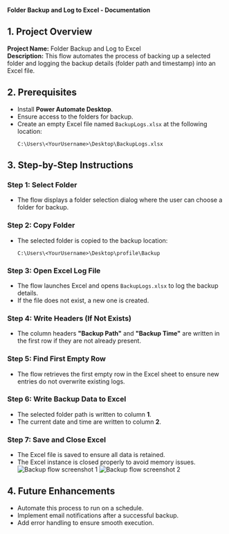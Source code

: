 **Folder Backup and Log to Excel - Documentation**

## **1. Project Overview**
**Project Name:** Folder Backup and Log to Excel  
**Description:** This flow automates the process of backing up a selected folder and logging the backup details (folder path and timestamp) into an Excel file.

## **2. Prerequisites**
- Install **Power Automate Desktop**.
- Ensure access to the folders for backup.
- Create an empty Excel file named `BackupLogs.xlsx` at the following location:
  ```
  C:\Users\<YourUsername>\Desktop\BackupLogs.xlsx
  ```

## **3. Step-by-Step Instructions**
### **Step 1: Select Folder**
- The flow displays a folder selection dialog where the user can choose a folder for backup.

### **Step 2: Copy Folder**
- The selected folder is copied to the backup location:
  ```
  C:\Users\<YourUsername>\Desktop\profile\Backup
  ```

### **Step 3: Open Excel Log File**
- The flow launches Excel and opens `BackupLogs.xlsx` to log the backup details.
- If the file does not exist, a new one is created.

### **Step 4: Write Headers (If Not Exists)**
- The column headers **"Backup Path"** and **"Backup Time"** are written in the first row if they are not already present.

### **Step 5: Find First Empty Row**
- The flow retrieves the first empty row in the Excel sheet to ensure new entries do not overwrite existing logs.

### **Step 6: Write Backup Data to Excel**
- The selected folder path is written to column **1**.
- The current date and time are written to column **2**.

### **Step 7: Save and Close Excel**
- The Excel file is saved to ensure all data is retained.
- The Excel instance is closed properly to avoid memory issues.
![Backup flow screenshot 1 ](https://github.com/Gaya39597/PowerAutomate-Projects/blob/main/Folder%20Backup%20Flow.png)
![Backup flow screenshot 2 ](https://github.com/Gaya39597/PowerAutomate-Projects/blob/main/Folder%20Backup%20Flow%20-2.png)
## **4. Future Enhancements**
- Automate this process to run on a schedule.
- Implement email notifications after a successful backup.
- Add error handling to ensure smooth execution.
